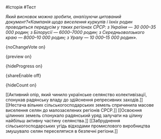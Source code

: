 #Історія #Тест

*Який висновок можна зробити, аналізуючи цитований документ?«Кампанія  щодо виселення куркулів і їхніх родин проводиться передусім у таких  регіонах СРСР: з України — 30 000–35 000 родин; з Білорусії — 6000–7000  родин; з Середньоволзького краю — 8000–10 000 родин; з Уралу — 10 000–15  000 родин».*

{noChangeVote on}

{preview on}

{hideProgress on}

{shareEnable off}

{hideCount on}

[[Активний опір, який чинило українське селянство колективізації, спонукав радянську владу до здійснення репресивних заходів.]]
[[Нестача вільних сільськогосподарських земель спричинила масове виселення селян до малозаселених регіонів СРСР.]]
[[Освоєння цілинних земель спонукало радянський уряд залучати на цілину найбільш активну частину селянства.]]
[[Забруднення сільськогосподарських угідь відходами промислового виробництва змушувало селян переселятися в безпечні регіони.]]
